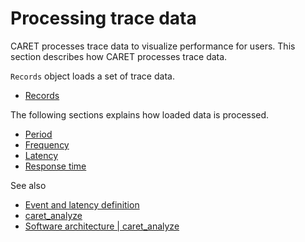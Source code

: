 # Processing trace data

CARET processes trace data to visualize performance for users.
This section describes how CARET processes trace data.

`Records` object loads a set of trace data.

- [Records](./records.md)

The following sections explains how loaded data is processed.

- [Period](./records_service.md#period)
- [Frequency](./records_service.md#frequency)
- [Latency](./records_service.md#latency)
- [Response time](./records_service.md#response-time)

See also

- [Event and latency definition](../event_and_latency_definitions/)
- [caret_analyze](../software_architecture/caret_analyze.md)
- [Software architecture | caret_analyze](../software_architecture/caret_analyze.md)

